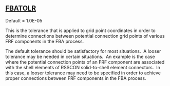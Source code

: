 ## [FBATOLR](https://nexus.hexagon.com/documentationcenter/bundle/MSC_Nastran_2022.4/page/Nastran_Combined_Book/qrg/parameters/TOC.FBATOLR.xhtml)

Default = 1.0E-05

This is the tolerance that is applied to grid point coordinates in order to determine connections between potential connection grid points of various FRF components in the FBA process.

The default tolerance should be satisfactory for most situations.  A looser tolerance may be needed in certain situations.  An example is the case where the potential connection points of an FRF component are associated with the shell elements of RSSCON solid-to-shell element connectors.  In this case, a looser tolerance may need to be specified in order to achieve proper connections between FRF components in the FBA process.

